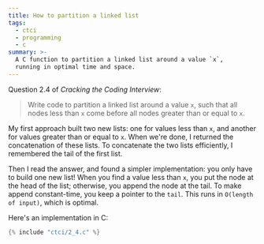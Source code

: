 ```yaml
---
title: How to partition a linked list
tags:
  - ctci
  - programming
  - c
summary: >-
  A C function to partition a linked list around a value `x`,
  running in optimal time and space.
---
```


Question 2.4 of _Cracking the Coding Interview_:

> Write code to partition a linked list around a value `x`,
> such that all nodes less than `x`
> come before all nodes greater than or equal to `x`.

My first approach built two new lists:
one for values less than `x`,
and another for values greater than or equal to `x`.
When we're done, I returned the concatenation of these lists.
To concatenate the two lists efficiently,
I remembered the tail of the first list.

Then I read the answer,
and found a simpler implementation:
you only have to build one new list!
When you find a value less than `x`,
you put the node at the head of the list;
otherwise,
you append the node at the tail.
To make append constant-time,
you keep a pointer to the `tail`.
This runs in `O(length of input)`,
which is optimal.

Here's an implementation in C:

```c
{% include "ctci/2_4.c" %}
```
